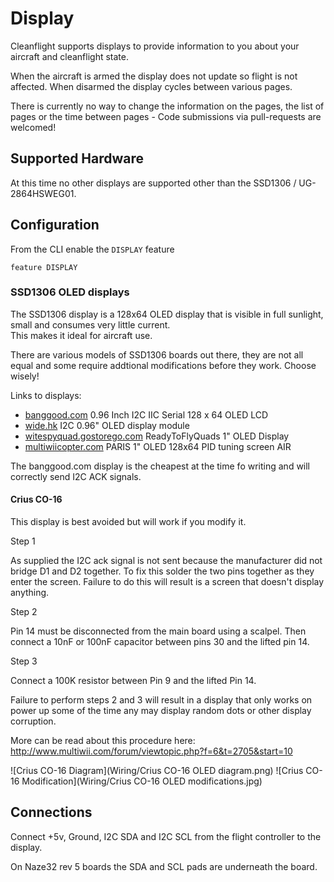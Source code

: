 # Display

Cleanflight supports displays to provide information to you about your aircraft and cleanflight state.

When the aircraft is armed the display does not update so flight is not affected.  When disarmed the display cycles between various pages.

There is currently no way to change the information on the pages, the list of pages or the time between pages - Code submissions via pull-requests are welcomed!

## Supported Hardware

At this time no other displays are supported other than the SSD1306 / UG-2864HSWEG01.

## Configuration

From the CLI enable the `DISPLAY` feature

```
feature DISPLAY
```


### SSD1306 OLED displays

The SSD1306 display is a 128x64 OLED display that is visible in full sunlight, small and consumes very little current.  
This makes it ideal for aircraft use.

There are various models of SSD1306 boards out there, they are not all equal and some require addtional modifications
before they work.  Choose wisely!

Links to displays:

 * [banggood.com](http://www.banggood.com/0_96-Inch-I2C-IIC-SPI-Serial-128-X-64-OLED-LCD-LED-Display-Module-p-922246.html) 0.96 Inch I2C IIC Serial 128 x 64 OLED LCD 
 * [wide.hk](http://www.wide.hk/products.php?product=I2C-0.96%22-OLED-display-module-%28-compatible-Arduino-%29) I2C 0.96" OLED display module
 * [witespyquad.gostorego.com](http://witespyquad.gostorego.com/accessories/readytofly-1-oled-128x64-pid-tuning-display-i2c.html) ReadyToFlyQuads 1" OLED Display
 * [multiwiicopter.com](http://www.multiwiicopter.com/products/1-oled) PARIS 1" OLED 128x64 PID tuning screen AIR

The banggood.com display is the cheapest at the time fo writing and will correctly send I2C ACK signals.

#### Crius CO-16

This display is best avoided but will work if you modify it.

Step 1

As supplied the I2C ack signal is not sent because the manufacturer did not bridge D1 and D2 together.  To fix this solder
the two pins together as they enter the screen.  Failure to do this will result is a screen that doesn't display anything.

Step 2

Pin 14 must be disconnected from the main board using a scalpel. Then connect a 10nF or 100nF capacitor between pins 30 and the
lifted pin 14.

Step 3

Connect a 100K resistor between Pin 9 and the lifted Pin 14.

Failure to perform steps 2 and 3 will result in a display that only works on power up some of the time any may display random dots
or other display corruption.

More can be read about this procedure here: http://www.multiwii.com/forum/viewtopic.php?f=6&t=2705&start=10

![Crius CO-16 Diagram](Wiring/Crius CO-16 OLED diagram.png)
![Crius CO-16 Modification](Wiring/Crius CO-16 OLED modifications.jpg)

## Connections

Connect +5v, Ground, I2C SDA and I2C SCL from the flight controller to the display.

On Naze32 rev 5 boards the SDA and SCL pads are underneath the board.


